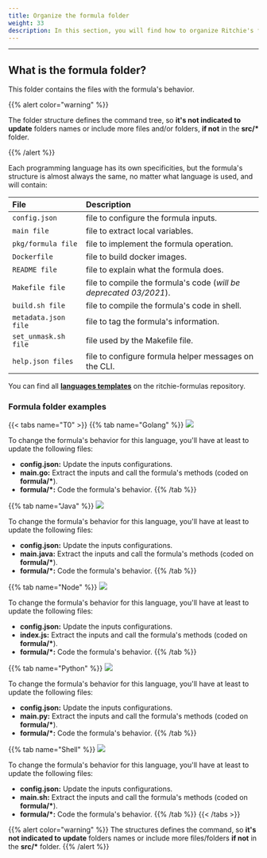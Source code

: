 ```yaml
---
title: Organize the formula folder
weight: 33
description: In this section, you will find how to organize Ritchie's formula folder.
---
```


---

## What is the formula folder?

This folder contains the files with the formula's behavior.

{{% alert color="warning" %}}

The folder structure defines the command tree, so **it's not indicated to update** folders names or include more files and/or folders, **if not** in the **src/\*** folder.

{{% /alert %}}

Each programming language has its own specificities, but the formula's structure is almost always the same, no matter what language is used, and will contain:

| File | Description |
| :--- | :--- |
| `config.json` | file to configure the formula inputs. |
| `main file` | file to extract local variables. |
| `pkg/formula file` | file to implement the formula operation. |
| `Dockerfile` | file to build docker images. |
| `README file` | file to explain what the formula does. |
| `Makefile file` | file to compile the formula's code \(_will be deprecated 03/2021_\). |
| `build.sh file` | file to compile the formula's code in shell. |
| `metadata.json file` | file to tag the formula's information. |
| `set_unmask.sh file` | file used by the Makefile file. |
| `help.json files` | file to configure formula helper messages on the CLI. |

You can find all [**languages templates**](https://github.com/ZupIT/ritchie-formulas/tree/master/templates/create_formula/languages) on the ritchie-formulas repository.

### Formula folder examples

{{< tabs name="T0" >}}
{{% tab name="Golang" %}}
![](/shared/go.png)

To change the formula's behavior for this language, you'll have at least to update the following files:

* **config.json:** Update the inputs configurations.
* **main.go:** Extract the inputs and call the formula's methods \(coded on **formula/\***\).
* **formula/\*:** Code the formula's behavior.
{{% /tab %}}

{{% tab name="Java" %}} 
![](/shared/java.png)

To change the formula's behavior for this language, you'll have at least to update the following files:

* **config.json:** Update the inputs configurations.
* **main.java:** Extract the inputs and call the formula's methods \(coded on **formula/\***\).
* **formula/\*:** Code the formula's behavior.
{{% /tab %}}

{{% tab name="Node" %}}
![](/shared/node.png)

To change the formula's behavior for this language, you'll have at least to update the following files:

* **config.json:** Update the inputs configurations.
* **index.js:** Extract the inputs and call the formula's methods \(coded on **formula/\***\).
* **formula/\*:** Code the formula's behavior.
{{% /tab %}}

{{% tab name="Python" %}}
![](/shared/python.png)

To change the formula's behavior for this language, you'll have at least to update the following files:

* **config.json:** Update the inputs configurations.
* **main.py:** Extract the inputs and call the formula's methods \(coded on **formula/\***\).
* **formula/\*:** Code the formula's behavior.
{{% /tab %}}

{{% tab name="Shell" %}}
![](/shared/shell.png)

To change the formula's behavior for this language, you'll have at least to update the following files:

* **config.json:** Update the inputs configurations.
* **main.sh:** Extract the inputs and call the formula's methods \(coded on **formula/\***\).
* **formula/\*:** Code the formula's behavior.
{{% /tab %}}
{{< /tabs >}}

{{% alert color="warning" %}}
The structures defines the command, so **it's not indicated to update** folders names or include more files/folders **if not** in the **src/\*** folder.
{{% /alert %}}
